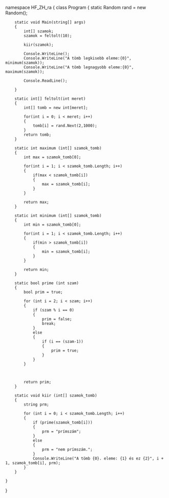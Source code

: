 namespace HF_ZH_ra
{
    class Program
    {
        static Random rand = new Random();

        static void Main(string[] args)
        {
            int[] szamok;
            szamok = feltolt(10);

            kiir(szamok);

            Console.WriteLine();
            Console.WriteLine("A tömb legkisebb eleme:{0}", minimum(szamok));
            Console.WriteLine("A tömb legnagyobb eleme:{0}", maximum(szamok));

            Console.ReadLine();

        }

        static int[] feltolt(int meret)
        {
            int[] tomb = new int[meret];

            for(int i = 0; i < meret; i++)
            {
                tomb[i] = rand.Next(2,1000);
            }
            return tomb;
        }

        static int maximum (int[] szamok_tomb)
        {
            int max = szamok_tomb[0];

            for(int i = 1; i < szamok_tomb.Length; i++)
            {
                if(max < szamok_tomb[i])
                {
                    max = szamok_tomb[i];
                }
            }

            return max;
        }

        static int minimum (int[] szamok_tomb)
        {
            int min = szamok_tomb[0];

            for(int i = 1; i < szamok_tomb.Length; i++)
            {
                if(min > szamok_tomb[i])
                {
                    min = szamok_tomb[i];
                }
            }

            return min;
        }

        static bool prime (int szam)
        {
            bool prim = true;

            for (int i = 2; i < szam; i++)
            {
                if (szam % i == 0)
                {
                    prim = false;
                    break;
                }
                else
                {
                    if (i == (szam-1))
                    {
                        prim = true;
                    }
                }
            }



            return prim;
        }

        static void kiir (int[] szamok_tomb)
        {
            string prm;

            for (int i = 0; i < szamok_tomb.Length; i++)
            {
                if (prime(szamok_tomb[i]))
                {
                    prm = "prímszám";
                }
                else
                {
                    prm = "nem prímszám.";
                }
                Console.WriteLine("A tömb {0}. eleme: {1} és ez {2}", i + 1, szamok_tomb[i], prm);
            }
        }

    }
}
